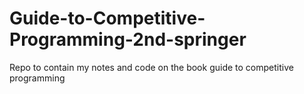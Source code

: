 # Guide-to-Competitive-Programming-2nd-springer
Repo to contain my notes and code on the book guide to competitive programming
